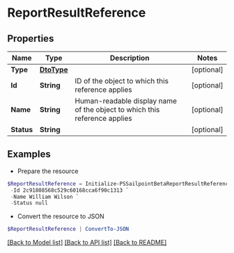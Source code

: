 # ReportResultReference
## Properties

Name | Type | Description | Notes
------------ | ------------- | ------------- | -------------
**Type** | [**DtoType**](DtoType.md) |  | [optional] 
**Id** | **String** | ID of the object to which this reference applies | [optional] 
**Name** | **String** | Human-readable display name of the object to which this reference applies | [optional] 
**Status** | **String** |  | [optional] 

## Examples

- Prepare the resource
```powershell
$ReportResultReference = Initialize-PSSailpointBetaReportResultReference  -Type null `
 -Id 2c91808568c529c60168cca6f90c1313 `
 -Name William Wilson `
 -Status null
```

- Convert the resource to JSON
```powershell
$ReportResultReference | ConvertTo-JSON
```

[[Back to Model list]](../README.md#documentation-for-models) [[Back to API list]](../README.md#documentation-for-api-endpoints) [[Back to README]](../README.md)

